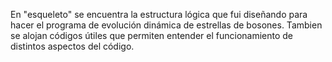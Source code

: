 En "esqueleto" se encuentra la estructura lógica que fui diseñando para hacer el programa de evolución dinámica de estrellas de bosones.
Tambien se alojan códigos útiles que permiten entender el funcionamiento de distintos aspectos del código.

